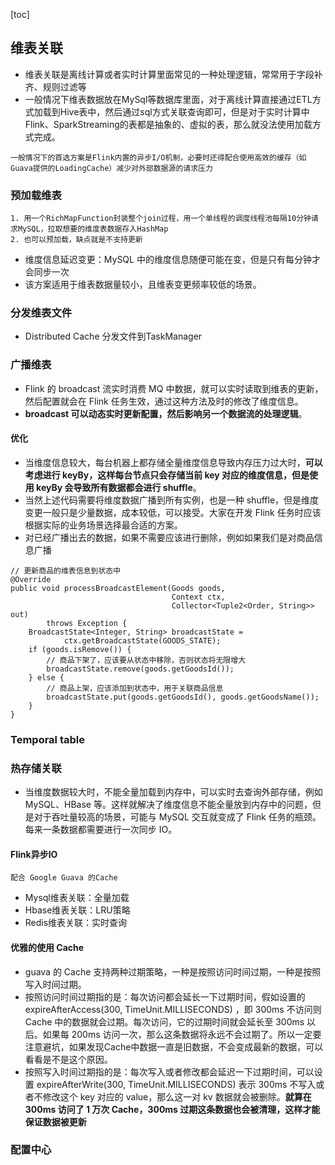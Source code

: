 [toc]
## 维表关联
- 维表关联是离线计算或者实时计算里面常见的一种处理逻辑，常常用于字段补齐、规则过滤等
- 一般情况下维表数据放在MySql等数据库里面，对于离线计算直接通过ETL方式加载到Hive表中，然后通过sql方式关联查询即可，但是对于实时计算中Flink、SparkStreaming的表都是抽象的、虚拟的表，那么就没法使用加载方式完成。
```
一般情况下的首选方案是Flink内置的异步I/O机制，必要时还得配合使用高效的缓存（如Guava提供的LoadingCache）减少对外部数据源的请求压力
```

### 预加载维表
```
1. 用一个RichMapFunction封装整个join过程，用一个单线程的调度线程池每隔10分钟请求MySQL，拉取想要的维度表数据存入HashMap
2. 也可以预加载，缺点就是不支持更新
```
- 维度信息延迟变更：MySQL 中的维度信息随便可能在变，但是只有每分钟才会同步一次
- 该方案适用于维表数据量较小，且维表变更频率较低的场景。

### 分发维表文件
- Distributed Cache 分发文件到TaskManager 

### 广播维表
- Flink 的 broadcast 流实时消费 MQ 中数据，就可以实时读取到维表的更新，然后配置就会在 Flink 任务生效，通过这种方法及时的修改了维度信息。
- **broadcast 可以动态实时更新配置，然后影响另一个数据流的处理逻辑**。

#### 优化
- 当维度信息较大，每台机器上都存储全量维度信息导致内存压力过大时，**可以考虑进行 keyBy，这样每台节点只会存储当前 key 对应的维度信息，但是使用 keyBy 会导致所有数据都会进行 shuffle**。
- 当然上述代码需要将维度数据广播到所有实例，也是一种 shuffle，但是维度变更一般只是少量数据，成本较低，可以接受。大家在开发 Flink 任务时应该根据实际的业务场景选择最合适的方案。
- 对已经广播出去的数据，如果不需要应该进行删除，例如如果我们是对商品信息广播
```
// 更新商品的维表信息到状态中
@Override
public void processBroadcastElement(Goods goods,
                                    Context ctx,
                                    Collector<Tuple2<Order, String>> out)
        throws Exception {
    BroadcastState<Integer, String> broadcastState =
            ctx.getBroadcastState(GOODS_STATE);
    if (goods.isRemove()) {
        // 商品下架了，应该要从状态中移除，否则状态将无限增大
        broadcastState.remove(goods.getGoodsId());
    } else {
        // 商品上架，应该添加到状态中，用于关联商品信息
        broadcastState.put(goods.getGoodsId(), goods.getGoodsName());
    }
}

```

### Temporal table

### 热存储关联
- 当维度数据较大时，不能全量加载到内存中，可以实时去查询外部存储，例如 MySQL、HBase 等。这样就解决了维度信息不能全量放到内存中的问题，但是对于吞吐量较高的场景，可能与 MySQL 交互就变成了 Flink 任务的瓶颈。每来一条数据都需要进行一次同步 IO。

#### Flink异步IO
```
配合 Google Guava 的Cache 
```
- Mysql维表关联：全量加载
- Hbase维表关联：LRU策略
- Redis维表关联：实时查询

#### 优雅的使用 Cache
- guava 的 Cache 支持两种过期策略，一种是按照访问时间过期，一种是按照写入时间过期。
- 按照访问时间过期指的是：每次访问都会延长一下过期时间，假如设置的 expireAfterAccess(300, TimeUnit.MILLISECONDS)  ，即 300ms 不访问则 Cache 中的数据就会过期。每次访问，它的过期时间就会延长至 300ms 以后。如果每 200ms 访问一次，那么这条数据将永远不会过期了。所以一定要注意避坑，如果发现Cache中数据一直是旧数据，不会变成最新的数据，可以看看是不是这个原因。
- 按照写入时间过期指的是：每次写入或者修改都会延迟一下过期时间，可以设置 expireAfterWrite(300, TimeUnit.MILLISECONDS)  表示 300ms 不写入或者不修改这个 key 对应的 value，那么这一对 kv 数据就会被删除。**就算在 300ms 访问了 1 万次 Cache，300ms 过期这条数据也会被清理，这样才能保证数据被更新**

### 配置中心
